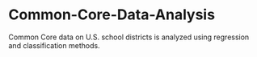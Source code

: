 # Common-Core-Data-Analysis
Common Core data on U.S. school districts is analyzed using regression and classification methods.
